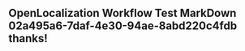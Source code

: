 <properties
ms.topic="hero-topic"
ms.test1="hero-topic"
ms.test2="test"/>

## OpenLocalization Workflow Test MarkDown 02a495a6-7daf-4e30-94ae-8abd220c4fdb thanks!
